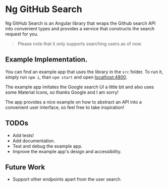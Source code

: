 # Ng GitHub Search

Ng GitHub Search is an Angular library that wraps the Github search API into convenient types and provides a service that constructs the search request for you.

> Please note that it only supports searching users as of now.

## Example Implementation.

You can find an example app that uses the library in the `src` folder. To run it, simply run `npm i`, than `npm start` and open [localhost:4800](http://localhost:4800).

The example app imitates the Google search UI a little bit and also uses some Material Icons, so thanks Google and I am sorry!

The app provides a nice example on how to abstract an API into a convenient user interface, so feel free to take inspiration!

## TODOs

- Add tests!
- Add documentation.
- Test and debug the example app.
- Improve the example app's design and accessibility.

## Future Work
- Support other endpoints apart from the user search.